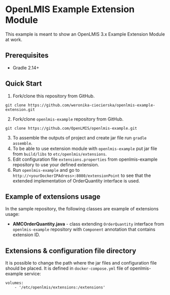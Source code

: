 # OpenLMIS Example Extension Module
This example is meant to show an OpenLMIS 3.x Example Extension Module at work.

## Prerequisites
* Gradle 2.14+

## Quick Start
1. Fork/clone this repository from GitHub.

 ```shell
 git clone https://github.com/weronika-ciecierska/openlmis-example-extension.git
 ```
2. Fork/clone `openlmis-example` repository from GitHub.

 ```shell
 git clone https://github.com/OpenLMIS/openlmis-example.git
 ```
3. To assemble the outputs of project and create jar file run `gradle assemble`.
4. To be able to use extension module with `openlmis-example` put jar file from `build/libs` to `etc/openlmis/extensions`.
5. Edit configuration file `extensions.properties` from openlmis-example repository to use your defined extension.
6. Run `openlmis-example` and go to `http://<yourDockerIPAdress>:8080/extensionPoint` to see
that the extended implementation of OrderQuantity interface is used.

## <a name="extensions"></a> Example of extensions usage

In the sample repository, the following classes are example of extensions usage:

- **AMCOrderQuantity.java** - class extending `OrderQuantity` interface from `openlmis-example` repository with `Component` annotation
that contains extension ID.


## <a name="extensions"></a> Extensions & configuration file directory

It is possible to change the path where the jar files and configuration file should be placed.
It is defined in `docker-compose.yml` file of openlmis-example service:

```
volumes:
    - '/etc/openlmis/extensions:/extensions'
```